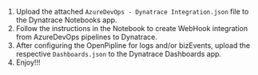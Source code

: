 1. Upload the attached `AzureDevOps - Dynatrace Integration.json` file to the Dynatrace Notebooks app. 
2. Follow the instructions in the Notebook to create WebHook integration from AzureDevOps pipelines to Dynatrace.
3. After configuring the OpenPipline for logs and/or bizEvents, upload the respective `Dashboards.json` to the Dynatrace Dashboards app. 
4. Enjoy!!!
